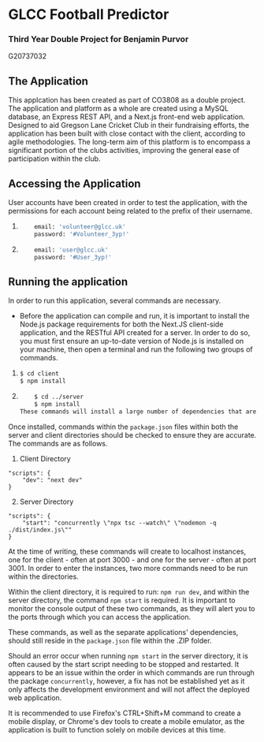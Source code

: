 # GLCC Football Predictor

### Third Year Double Project for Benjamin Purvor

G20737032

## The Application

This applcation has been created as part of CO3808 as a double project. The application and platform as a whole are created using a MySQL database, an Express REST API, and a Next.js front-end web application. Designed to aid Gregson Lane Cricket Club in their fundraising efforts, the application has been built with close contact with the client, according to agile methodologies. The long-term aim of this platform is to encompass a significant portion of the clubs activities, improving the general ease of participation within the club.

## Accessing the Application

User accounts have been created in order to test the application, with the permissions for each account being related to the prefix of their username.

1. ```sh
       email: 'volunteer@glcc.uk'
       password: '#Volunteer_3yp!'
   ```

2. ```sh
       email: 'user@glcc.uk'
       password: '#User_3yp!'
   ```

## Running the application

In order to run this application, several commands are necessary.

- Before the application can compile and run, it is important to install the Node.js package requirements for both the Next.JS client-side application, and the RESTful API created for a server. In order to do so, you must first ensure an up-to-date version of Node.js is installed on your machine, then open a terminal and run the following two groups of commands.

1. ```sh
   $ cd client
   $ npm install
   ```
2. ```sh
       $ cd ../server
       $ npm install
   These commands will install a large number of dependencies that are required to both run and test the application.
   ```

Once installed, commands within the `package.json` files within both the server and client directories should be checked to ensure they are accurate. The commands are as follows.

1. Client Directory

```
"scripts": {
    "dev": "next dev"
}
```

2. Server Directory

```
"scripts": {
    "start": "concurrently \"npx tsc --watch\" \"nodemon -q ./dist/index.js\""
}
```

At the time of writing, these commands will create to localhost instances, one for the client - often at port 3000 - and one for the server - often at port 3001. In order to enter the instances, two more commands need to be run within the directories.

Within the client directory, it is required to run: `npm run dev`, and within the server directory, the command `npm start` is required. It is important to monitor the console output of these two commands, as they will alert you to the ports through which you can access the application.

These commands, as well as the separate applications' dependencies, should still reside in the `package.json` file within the .ZIP folder.

Should an error occur when running `npm start` in the server directory, it is often caused by the start script needing to be stopped and restarted. It appears to be an issue within the order in which commands are run through the package `concurrently`, however, a fix has not be established yet as it only affects the development environment and will not affect the deployed web application.

It is recommended to use Firefox's CTRL+Shift+M command to create a mobile display, or Chrome's dev tools to create a mobile emulator, as the application is built to function solely on mobile devices at this time.
